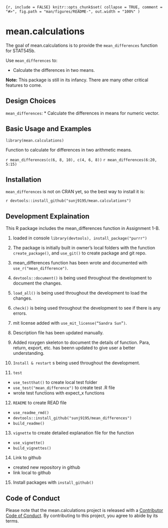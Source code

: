 
<!-- README.md is generated from README.Rmd. Please edit that file -->

`{r, include = FALSE} knitr::opts_chunk$set( collapse = TRUE, comment =
"#>", fig.path = "man/figures/README-", out.width = "100%" )`

# mean.calculations

<!-- badges: start -->

<!-- badges: end -->

The goal of mean.calculations is to provide the `mean_differences`
function for STAT545b.

Use `mean_differences` to:

  - Calculate the differences in two means.

**Note:** This package is still in its infancy. There are many other
critical features to come.

## Design Choices

`mean_differences`: \* Calculate the differences in means for numeric
vector.

## Basic Usage and Examples

`library(mean.calculations)`

Function to calculate for differences in two arithmetic means.

`r mean_differences(c(6, 8, 10), c(4, 6, 8))` `r
mean_differences(6:20, 5:15)`

## Installation

`mean_differences` is not on CRAN yet, so the best way to install it is:

`r devtools::install_github("sunj9195/mean.calculations")`

## Development Explaination

This R package includes the mean\_differences function in Assignment
1-B.

1.  loaded in console `library(devtools), install_package("purrr")`

2.  The package is initially built in owner’s local folders with the
    function `create_package()`, and `use_git()` to create package and
    git repo.

3.  mean\_differences function has been wrote and documented with
    `use_r("mean_difference")`.

4.  `devtools::document()` is being used throughout the development to
    document the changes.

5.  `load_all()` is being used throughout the development to load the
    changes.

6.  `check()` is being used throughout the development to see if there
    is any errors.

7.  mit license added with `use_mit_license(“Sandra Sun”)`.

8.  Description file has been updated manually.

9.  Added roxygen skeleton to document the details of function. Para,
    return, export, etc. has beenn updated to give user a better
    understanding.

10. `Install & restart` s being used throughout the development.

11. `test`

<!-- end list -->

  - `use_testthat()` to create local test folder
  - `use_test("mean_difference")` to create test .R file
  - wrote test functions with expect\_x functions

<!-- end list -->

12. `REAEME` to create READ file

<!-- end list -->

  - `use_readme_rmd()`
  - `devtools::install_github("sunj9195/mean_differences")`
  - `build_readme()`

<!-- end list -->

13. `vignette` to create detailed explanation file for the function

<!-- end list -->

  - `use_vignette()`
  - `build_vignettes()`

<!-- end list -->

14. Link to github

<!-- end list -->

  - created new repository in github
  - link local to github

<!-- end list -->

15. Install packages with `install_github()`

## Code of Conduct

Please note that the mean.calculations project is released with a
[Contributor Code of
Conduct](https://contributor-covenant.org/version/2/0/CODE_OF_CONDUCT.html).
By contributing to this project, you agree to abide by its terms.
